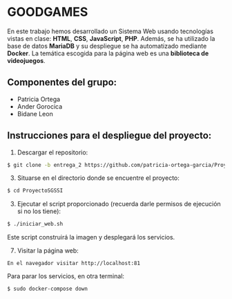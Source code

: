 # GOODGAMES

En este trabajo hemos desarrollado un Sistema Web usando tecnologías vistas en clase: **HTML**, **CSS**, **JavaScript**, **PHP**. 
Además, se ha utilizado la base de datos **MariaDB** y su despliegue se ha automatizado mediante **Docker**.
La temática escogida para la página web es una **biblioteca de videojuegos**. 

## Componentes del grupo:

- Patricia Ortega
- Ander Gorocica
- Bidane Leon


## Instrucciones para el despliegue del proyecto:
1. Descargar el repositorio:
```sh
$ git clone -b entrega_2 https://github.com/patricia-ortega-garcia/ProyectoSGSSI.git
```
3. Situarse en el directorio donde se encuentre el proyecto:
```sh
$ cd ProyectoSGSSI
```
3. Ejecutar el script proporcionado (recuerda darle permisos de ejecución si no los tiene):
```sh
$ ./iniciar_web.sh
```
Este script construirá  la imagen y desplegará los servicios.

7. Visitar la página web:
```
En el navegador visitar http://localhost:81
```

Para parar los servicios, en otra terminal:
```sh
$ sudo docker-compose down
```
